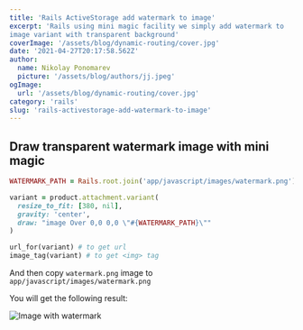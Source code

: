 ```yaml
---
title: 'Rails ActiveStorage add watermark to image'
excerpt: 'Rails using mini magic facility we simply add watermark to
image variant with transparent background'
coverImage: '/assets/blog/dynamic-routing/cover.jpg'
date: '2021-04-27T20:17:58.562Z'
author:
  name: Nikolay Ponomarev
  picture: '/assets/blog/authors/jj.jpeg'
ogImage:
  url: '/assets/blog/dynamic-routing/cover.jpg'
category: 'rails'
slug: 'rails-activestorage-add-watermark-to-image'
---
```


## Draw transparent watermark image with mini magic

```ruby
WATERMARK_PATH = Rails.root.join('app/javascript/images/watermark.png')

variant = product.attachment.variant(
  resize_to_fit: [380, nil],
  gravity: 'center',
  draw: "image Over 0,0 0,0 \"#{WATERMARK_PATH}\""
)

url_for(variant) # to get url
image_tag(variant) # to get <img> tag
```

And then copy `watermark.png` image to `app/javascript/images/watermark.png`

You will get the following result:

![Image with watermark](/assets/photo-with-watermark.jpeg)
